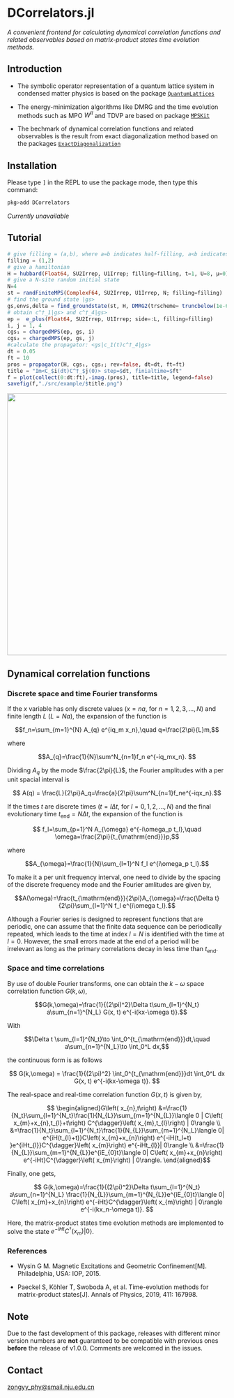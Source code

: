 # DCorrelators.jl

*A convenient frontend for calculating dynamical correlation functions and related observables based on matrix-product states time evolution methods.*

## Introduction

- The symbolic operator representation of a quantum lattice system in condensed matter physics is based on the package [`QuantumLattices`](https://github.com/Quantum-Many-Body/QuantumLattices.jl.git)

- The  energy-minimization algorithms like DMRG and the time evolution methods such as MPO $W^{II}$ and TDVP are based on package [`MPSKit`](https://github.com/QuantumKitHub/MPSKit.jl.git)

- The bechmark of dynamical correlation functions and related observables is the result from exact diagonalization method based on the packages [`ExactDiagonalization`](https://github.com/Quantum-Many-Body/ExactDiagonalization.jl.git)



## Installation

Please type `]` in the REPL to use the package mode, then type this command:

```julia
pkg>add DCorrelators
```

*Currently unavailable*

## Tutorial
```julia
# give filling = (a,b), where a=b indicates half-filling, a<b indicates hole-doping and a>b indicates electron-doping
filling = (1,2)
# give a hamiltonian
H = hubbard(Float64, SU2Irrep, U1Irrep; filling=filling, t=1, U=8, μ=0)
# give a N-site random initial state 
N=4
st = randFiniteMPS(ComplexF64, SU2Irrep, U1Irrep, N; filling=filling)
# find the ground state |gs>
gs,envs,delta = find_groundstate(st, H, DMRG2(trscheme= truncbelow(1e-6)));
# obtain c^†_1|gs> and c^†_4|gs> 
ep =  e_plus(Float64, SU2Irrep, U1Irrep; side=:L, filling=filling)
i, j = 1, 4
cgs₁ = chargedMPS(ep, gs, i)
cgs₂ = chargedMPS(ep, gs, j)
#calculate the propagator: <gs|c_1(t)c^†_4|gs>
dt = 0.05
ft = 10
pros = propagator(H, cgs₁, cgs₂; rev=false, dt=dt, ft=ft)
title = "Im<C_$i(dt)C^†_$j(0)> step=$dt, finialtime=$ft"
f = plot(collect(0:dt:ft),-imag.(pros), title=title, legend=false)
savefig(f,"./src/example/$title.png")
```
<img  src="./src/example/Im<C_1(dt)C^†_4(0)> step=0.05, finialtime=10.png"  width="600"  align="center" />

## Dynamical correlation functions

### Discrete space and time Fourier transforms

If the $x$ variable has only discrete values ($x=na$, for $n=1,2,3,...,N$) and finite length $L$ ($L=Na$), the expansion of the function is

$$f_n=\sum_{m=1}^{N} A_{q} e^{iq_m x_n},\quad q=\frac{2\pi}{L}m,$$

where 

$$A_{q}=\frac{1}{N}\sum^N_{n=1}f_n e^{-iq_mx_n}. $$

Dividing $A_{q}$ by the mode $\frac{2\pi}{L}$, the Fourier amplitudes with a per unit spacial interval is

$$ A(q) = \frac{L}{2\pi}A_q=\frac{a}{2\pi}\sum^N_{n=1}f_ne^{-iqx_n}.$$

If the times $t$ are discrete times ($t=l\Delta t$, for $l=0,1,2,...,N$) and the final evolutionary time $t_{\mathrm{end}}=N\Delta t$, the expansion of the function is

$$ f_l=\sum_{p=1}^N A_{\omega} e^{-i\omega_p t_l},\quad \omega=\frac{2\pi}{t_{\mathrm{end}}}p,$$

where

$$A_{\omega}=\frac{1}{N}\sum_{l=1}^N f_l e^{i\omega_p t_l}.$$

To make it a per unit frequency interval, one need to divide by the spacing of the discrete frequency mode and the Fourier amlitudes are given by,

$$A(\omega)=\frac{t_{\mathrm{end}}}{2\pi}A_{\omega}=\frac{\Delta t}{2\pi}\sum_{l=1}^N f_l e^{i\omega t_l}.$$

Although a Fourier series is designed to represent functions that are periodic, one can assume that the finite data sequence can be periodically repeated, which leads to the time at index $l=N$ is identified with the time at $l=0$. However, the small errors made at the end of a period will be irrelevant as long as the primary correlations decay in less time than $t_{\mathrm{end}}$. 

### Space and time correlations 

By use of double Fourier transforms, one can obtain the $k-\omega$ space correlation function $G(k,\omega)$,

$$G(k,\omega)=\frac{1}{(2\pi)^2}\Delta t\sum_{l=1}^{N_t} a\sum_{n=1}^{N_L} G(x, t) e^{-i(kx-\omega t)}.$$

With 

$$\Delta t \sum_{l=1}^{N_t}\to \int_0^{t_{\mathrm{end}}}dt,\quad a\sum_{n=1}^{N_L}\to \int_0^L dx,$$

the continuous form is as follows 

$$ G(k,\omega) = \frac{1}{(2\pi)^2} \int_0^{t_{\mathrm{end}}}dt \int_0^L dx G(x, t) e^{-i(kx-\omega t)}. $$

The real-space and real-time correlation function $G(x, t)$ is given by,

$$ \begin{aligned}G\left( x_{n},t\right) &=\frac{1}{N_t}\sum_{l=1}^{N_t}\frac{1}{N_{L}}\sum_{m=1}^{N_{L}}\langle 0 | C\left( x_{m}+x_{n},t_{l}+t\right) C^{\dagger}\left( x_{m},t_{l}\right) | 0\rangle \\
&=\frac{1}{N_t}\sum_{l=1}^{N_t}\frac{1}{N_{L}}\sum_{m=1}^{N_L}\langle 0| e^{iH(t_{l}+t)}C\left( x_{m}+x_{n}\right) e^{-iH(t_l+t) }e^{iHt_{l}}C^{\dagger}\left( x_{m}\right) e^{-iHt_{l}}| 0\rangle \\
&=\frac{1}{N_{L}}\sum_{m=1}^{N_{L}}e^{iE_{0}t}\langle 0| C\left( x_{m}+x_{n}\right) e^{-iHt}C^{\dagger}\left( x_{m}\right) | 0\rangle. \end{aligned}$$

Finally, one gets,

$$ G(k,\omega)=\frac{1}{(2\pi)^2}\Delta t\sum_{l=1}^{N_t} a\sum_{n=1}^{N_L} \frac{1}{N_{L}}\sum_{m=1}^{N_{L}}e^{iE_{0}t}\langle 0| C\left( x_{m}+x_{n}\right) e^{-iHt}C^{\dagger}\left( x_{m}\right) | 0\rangle e^{-i(kx_n-\omega t)}. $$

Here, the matrix-product states time evolution methods are implemented to solve the state $e^{-iHt}C^{\dagger}\left( x_{m}\right) | 0\rangle$.

### References
- Wysin G M. Magnetic Excitations and Geometric Confinement[M]. Philadelphia, USA: IOP, 2015.

- Paeckel S, Köhler T, Swoboda A, et al. Time-evolution methods for matrix-product states[J]. Annals of Physics, 2019, 411: 167998.

## Note

Due to the fast development of this package, releases with different minor version numbers are **not** guaranteed to be compatible with previous ones **before** the release of v1.0.0. Comments are welcomed in the issues.

## Contact

zongyy_phy@smail.nju.edu.cn